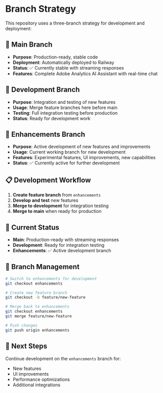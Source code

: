 # Branch Strategy

This repository uses a three-branch strategy for development and deployment:

## 🌿 **Main Branch**
- **Purpose**: Production-ready, stable code
- **Deployment**: Automatically deployed to Railway
- **Status**: ✅ Currently stable with streaming responses
- **Features**: Complete Adobe Analytics AI Assistant with real-time chat

## 🔧 **Development Branch**
- **Purpose**: Integration and testing of new features
- **Usage**: Merge feature branches here before main
- **Testing**: Full integration testing before production
- **Status**: Ready for development work

## 🚀 **Enhancements Branch**
- **Purpose**: Active development of new features and improvements
- **Usage**: Current working branch for new development
- **Features**: Experimental features, UI improvements, new capabilities
- **Status**: ✅ Currently active for further development

## 📋 **Development Workflow**

1. **Create feature branch** from `enhancements`
2. **Develop and test** new features
3. **Merge to development** for integration testing
4. **Merge to main** when ready for production

## 🎯 **Current Status**

- **Main**: Production-ready with streaming responses
- **Development**: Ready for integration testing
- **Enhancements**: ✅ Active development branch

## 🔄 **Branch Management**

```bash
# Switch to enhancements for development
git checkout enhancements

# Create new feature branch
git checkout -b feature/new-feature

# Merge back to enhancements
git checkout enhancements
git merge feature/new-feature

# Push changes
git push origin enhancements
```

## 📝 **Next Steps**

Continue development on the `enhancements` branch for:
- New features
- UI improvements
- Performance optimizations
- Additional integrations
